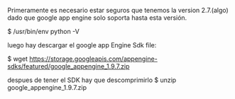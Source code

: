 
Primeramente es necesario estar seguros que tenemos la version 2.7.(algo) dado que google app engine solo soporta hasta esta versión.

$ /usr/bin/env python -V

luego hay  descargar el google app Engine Sdk file:

$ wget https://storage.googleapis.com/appengine-sdks/featured/google_appengine_1.9.7.zip

despues de tener el SDK hay que descomprimirlo 
$ unzip google_appengine_1.9.7.zip

